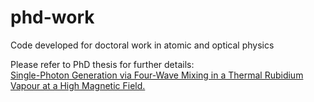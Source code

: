 # phd-work
Code developed for doctoral work in atomic and optical physics

Please refer to PhD thesis for further details:  
[Single-Photon Generation via Four-Wave Mixing in a Thermal Rubidium Vapour at a High Magnetic Field.](http://etheses.dur.ac.uk/13903/)
